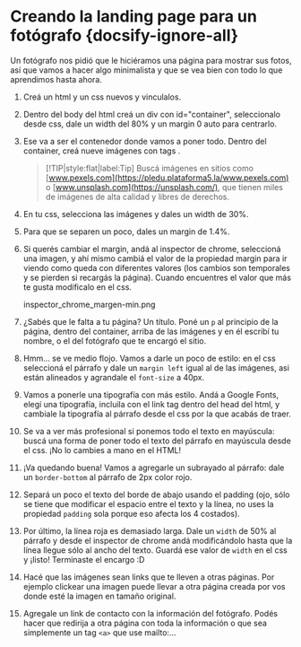 # Creando la landing page para un fotógrafo {docsify-ignore-all}

Un fotógrafo nos pidió que le hiciéramos una página para mostrar sus fotos, así que vamos a hacer algo minimalista y que se vea bien con todo lo que aprendimos hasta ahora.

1. Creá un html y un css nuevos y vinculalos.

2. Dentro del body del html creá un div con id="container", seleccionalo desde css, dale un width del 80% y un margin 0 auto para centrarlo.

3. Ese va a ser el contenedor donde vamos a poner todo. Dentro del container, creá nueve imágenes con tags . 
   >[!TIP|style:flat|label:Tip]
   >Buscá imágenes en sitios como [www.pexels.com](https://pledu.plataforma5.la/www.pexels.com) o [www.unsplash.com](https://unsplash.com/), que tienen miles de imágenes de alta calidad y libres de derechos.

4. En tu css, selecciona las imágenes y dales un width de 30%.

5. Para que se separen un poco, dales un margin de 1.4%.

6. Si querés cambiar el margin, andá al inspector de chrome, seleccioná una imagen, y ahí mismo cambiá el valor de la propiedad margin para ir viendo como queda con diferentes valores (los cambios son temporales y se pierden si recargás la página). Cuando encuentres el valor que más te gusta modificalo en el css.

    inspector_chrome_margen-min.png

7. ¿Sabés que le falta a tu página? Un título. Poné un `p` al principio de la página, dentro del container, arriba de las imágenes y en él escribí tu nombre, o el del fotógrafo que te encargó el sitio.

8. Hmm… se ve medio flojo. Vamos a darle un poco de estilo: en el css seleccioná el párrafo y dale un `margin left` igual al de las imágenes, asi están alineados y agrandale el `font-size` a 40px.

9. Vamos a ponerle una tipografía con más estilo. Andá a Google Fonts, elegí una tipografía, incluila con el link tag dentro del head del html, y cambiale la tipografía al párrafo desde el css por la que acabás de traer.

10. Se va a ver más profesional si ponemos todo el texto en mayúscula: buscá una forma de poner todo el texto del párrafo en mayúscula desde el css. ¡No lo cambies a mano en el HTML!

11. ¡Va quedando buena! Vamos a agregarle un subrayado al párrafo: dale un `border-bottom` al párrafo de 2px color rojo.

12. Separá un poco el texto del borde de abajo usando el padding (ojo, sólo se tiene que modificar el espacio entre el texto y la línea, no uses la propiedad `padding` sola porque eso afecta los 4 costados).

13. Por último, la línea roja es demasiado larga. Dale un `width` de 50% al párrafo y desde el inspector de chrome andá modificándolo hasta que la línea llegue sólo al ancho del texto. Guardá ese valor de `width` en el css y ¡listo! Terminaste el encargo :D

14. Hacé que las imágenes sean links que te lleven a otras páginas. Por ejemplo clickear una imagen puede llevar a otra página creada por vos donde esté la imagen en tamaño original.

15. Agregale un link de contacto con la información del fotógrafo. Podés hacer que redirija a otra página con toda la información o que sea simplemente un tag `<a>` que use mailto:...
